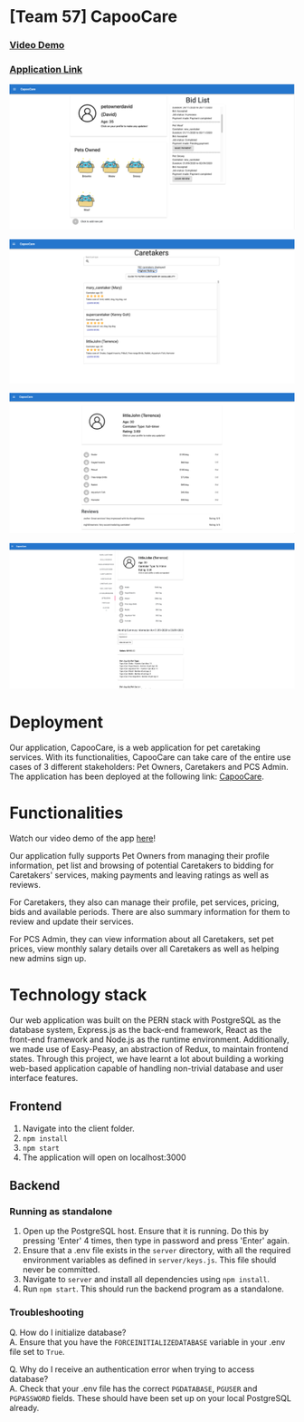 # [Team 57] CapooCare

### [**Video Demo**](https://www.youtube.com/watch?v=GrYxDcfxgS0)

### [**Application Link**](https://capoocare.herokuapp.com)

![Image of Pet Owner's Profile](/resources/petowner_profile.png)  

![Image of the Find Caretakers page](/resources/findcaretakers.png)   

![Image of Caretaker's Profile](/resources/caretaker_profile.png)  

![Image of PCS Admin's Page](/resources/admin_page.png)

# Deployment

Our application, CapooCare, is a web application for pet caretaking services. With its functionalities, CapooCare can take care of the entire use cases of 3 different stakeholders: Pet Owners, Caretakers and PCS Admin. The application has been deployed at the following link: [CapooCare](https://capoocare.herokuapp.com).

# Functionalities

Watch our video demo of the app [here](https://www.youtube.com/watch?v=GrYxDcfxgS0)!  
  
Our application fully supports Pet Owners from managing their profile information, pet list and browsing of potential Caretakers to bidding for Caretakers' services, making payments and leaving ratings as well as reviews.

For Caretakers, they also can manage their profile, pet services, pricing, bids and available periods. There are also summary information for them to review and update their services.

For PCS Admin, they can view information about all Caretakers, set pet prices, view monthly salary details over all Caretakers as well as helping new admins sign up.

# Technology stack

Our web application was built on the PERN stack with PostgreSQL as the database system, Express.js as the back-end framework, React as the front-end framework and Node.js as the runtime environment. Additionally, we made use of Easy-Peasy, an abstraction of Redux, to maintain frontend states. Through this project, we have learnt a lot about building a working web-based application capable of handling non-trivial database and user interface features.

## Frontend

1. Navigate into the client folder.
2. `npm install`
3. `npm start`
4. The application will open on localhost:3000

## Backend

### Running as standalone

1. Open up the PostgreSQL host. Ensure that it is running. Do this by pressing 'Enter' 4 times, then type in password and press 'Enter' again.
2. Ensure that a .env file exists in the `server` directory, with all the required environment variables as defined in
   `server/keys.js`. This file should never be committed.
3. Navigate to `server` and install all dependencies using `npm install`.
4. Run `npm start`. This should run the backend program as a standalone.

### Troubleshooting

Q. How do I initialize database? <br >
A. Ensure that you have the `FORCEINITIALIZEDATABASE` variable in your .env file set to `True`.

Q. Why do I receive an authentication error when trying to access database? <br >
A. Check that your .env file has the correct `PGDATABASE`, `PGUSER` and `PGPASSWORD` fields. These should have been set up on your local PostgreSQL already.
